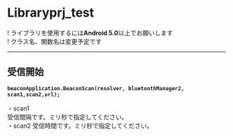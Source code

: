 # Libraryprj_test
! ライブラリを使用するには**Android 5.0**以上でお願いします  
! クラス名、関数名は変更予定です  
  
***  
## 受信開始  
**`beaconApplication.BeaconScan(resolver, bluetoothManager2, scan1,scan2,url);`**  
  
・scan1  
    受信間隔です。ミリ秒で指定してください。  
・scan2
    受信時間です。ミリ秒で指定してください。  
